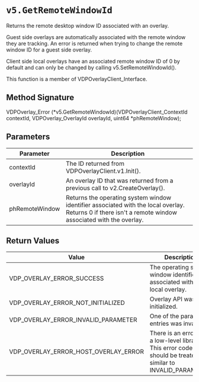 # `v5.GetRemoteWindowId`

Returns the remote desktop window ID associated with an overlay.

Guest side overlays are automatically associated with the remote window they are tracking. An error is returned when trying to change the remote window ID for a guest side overlay.

Client side local overlays have an associated remote window ID of 0 by default and can only be changed by calling v5.SetRemoteWindowId().

This function is a member of VDPOverlayClient_Interface.

## Method Signature

VDPOverlay_Error (*v5.GetRemoteWindowId)(VDPOverlayClient_ContextId contextId, VDPOverlay_OverlayId overlayId, uint64 *phRemoteWindow);

## Parameters

| **Parameter** | **Description** |
|---------------|-----------------|
| contextId | The ID returned from VDPOverlayClient.v1.Init(). |
| overlayId | An overlay ID that was returned from a previous call to v2.CreateOverlay(). |
| phRemoteWindow | Returns the operating system window identifier associated with the local overlay. Returns 0 if there isn't a remote window associated with the overlay. |

## Return Values

| **Value** | **Description** |
|-----------|-----------------|
| VDP_OVERLAY_ERROR_SUCCESS | The operating system window identifier is associated with the local overlay. |
| VDP_OVERLAY_ERROR_NOT_INITIALIZED | Overlay API was not initialized. |
| VDP_OVERLAY_ERROR_INVALID_PARAMETER | One of the parameter entries was invalid. |
| VDP_OVERLAY_ERROR_HOST_OVERLAY_ERROR | There is an error with a low-level library. This error code should be treated as similar to INVALID_PARAMETER. |



